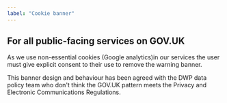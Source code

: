 ```yaml
---
label: "Cookie banner"
---
```


<h2 id="standard">For all public-facing services on GOV.UK</h2>

<p>As we use non-essential cookies (Google analytics)in our services the user must give explicit consent to their use to remove the warning banner.</p>
<p>This banner design and behaviour has been agreed with the DWP data policy team who don't think the GOV.UK pattern meets the Privacy and Electronic Communications Regulations.</p>

<div class="demo">
	<img src="/images/content/elements/cookiebanner.png" alt="">
</div>
